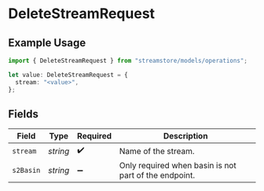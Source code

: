# DeleteStreamRequest

## Example Usage

```typescript
import { DeleteStreamRequest } from "streamstore/models/operations";

let value: DeleteStreamRequest = {
  stream: "<value>",
};
```

## Fields

| Field                                                 | Type                                                  | Required                                              | Description                                           |
| ----------------------------------------------------- | ----------------------------------------------------- | ----------------------------------------------------- | ----------------------------------------------------- |
| `stream`                                              | *string*                                              | :heavy_check_mark:                                    | Name of the stream.                                   |
| `s2Basin`                                             | *string*                                              | :heavy_minus_sign:                                    | Only required when basin is not part of the endpoint. |